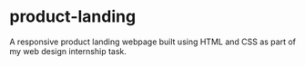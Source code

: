 # product-landing
A responsive product landing webpage built using HTML and CSS as part of my web design internship task.
